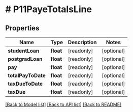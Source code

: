 # # P11PayeTotalsLine

## Properties

Name | Type | Description | Notes
------------ | ------------- | ------------- | -------------
**studentLoan** | **float** | [readonly] | [optional]
**postgradLoan** | **float** | [readonly] | [optional]
**pay** | **float** | [readonly] | [optional]
**totalPayToDate** | **float** | [readonly] | [optional]
**taxDueToDate** | **float** | [readonly] | [optional]
**taxDue** | **float** | [readonly] | [optional]

[[Back to Model list]](../../README.md#models) [[Back to API list]](../../README.md#endpoints) [[Back to README]](../../README.md)
